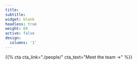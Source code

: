 ```yaml
---
title:
subtitle:
widget: blank
headless: true
weight: 60
active: false
design:
  columns: '1'
---
```


{{% cta cta_link="./people/" cta_text="Meet the team →" %}}
